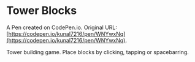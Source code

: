 # Tower Blocks

A Pen created on CodePen.io. Original URL: [https://codepen.io/kunal7216/pen/WNYwxNq](https://codepen.io/kunal7216/pen/WNYwxNq).

Tower building game. Place blocks by clicking, tapping or spacebarring. 

